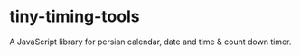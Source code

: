 # tiny-timing-tools
A JavaScript library for persian calendar, date and time &amp; count down timer.
